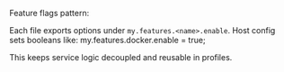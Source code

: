 Feature flags pattern:

Each file exports options under `my.features.<name>.enable`.
Host config sets booleans like:
  my.features.docker.enable = true;

This keeps service logic decoupled and reusable in profiles.
